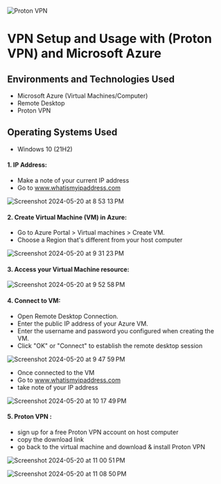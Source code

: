 ![Proton VPN](https://github.com/G-Code6/VPN-Setup-and-Usage-with-Proton-VPN/assets/163748328/8419096a-351c-4e19-a5f2-16b724d656ae)

<h1>VPN Setup and Usage with (Proton VPN) and Microsoft Azure</h1>


<h2>Environments and Technologies Used</h2>

- Microsoft Azure (Virtual Machines/Computer)
- Remote Desktop
- Proton VPN 

<h2>Operating Systems Used </h2>

- Windows 10</b> (21H2)

<h4>1. IP Address:</h4>

- Make a note of your current IP address  
- Go to www.whatismyipaddress.com 

![Screenshot 2024-05-20 at 8 53 13 PM](https://github.com/G-Code6/VPN-Setup-and-Usage-with-Proton-VPN/assets/163748328/a7b7ae8d-ecea-4592-9a30-95b1947f73ce)

<h4>2. Create Virtual Machine (VM) in Azure:</h4>

- Go to Azure Portal > Virtual machines > Create VM.
- Choose a Region that's different from your host computer

![Screenshot 2024-05-20 at 9 31 23 PM](https://github.com/G-Code6/VPN-Setup-and-Usage-with-Proton-VPN/assets/163748328/6038d358-ecee-4723-b706-d8f268502841)

<h4>3. Access your Virtual Machine resource:</h3>

![Screenshot 2024-05-20 at 9 52 58 PM](https://github.com/G-Code6/VPN-Setup-and-Usage-with-Proton-VPN/assets/163748328/e2f26eb7-7783-4485-bf2b-b1cbfed967dc)


<h4>4. Connect to VM:</h4>

- Open Remote Desktop Connection.
- Enter the public IP address of your Azure VM.
- Enter the username and password you configured when creating the VM.
- Click "OK" or "Connect" to establish the remote desktop session

![Screenshot 2024-05-20 at 9 47 59 PM](https://github.com/G-Code6/VPN-Setup-and-Usage-with-Proton-VPN/assets/163748328/ab8af3ff-6da9-422f-aec3-139629e92687)

- Once connected to the VM 
- Go to www.whatismyipaddress.com
- take note of your IP address 

![Screenshot 2024-05-20 at 10 17 49 PM](https://github.com/G-Code6/VPN-Setup-and-Usage-with-Proton-VPN/assets/163748328/8b3ade56-ee2a-429d-ac69-746f3521b558)

<h4>5. Proton VPN :</h4>

- sign up for a free Proton VPN account on host computer
- copy the download link
- go back to the virtual machine and download & install Proton VPN

![Screenshot 2024-05-20 at 11 00 51 PM](https://github.com/G-Code6/VPN-Setup-and-Usage-with-Proton-VPN/assets/163748328/8c48aa48-6734-452a-847e-4c355117c437)

![Screenshot 2024-05-20 at 11 08 50 PM](https://github.com/G-Code6/VPN-Setup-and-Usage-with-Proton-VPN/assets/163748328/8c5f4531-4388-496e-8e16-d8266348a1de)







